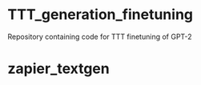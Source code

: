 # TTT_generation_finetuning
Repository containing code for TTT finetuning of GPT-2
# zapier_textgen
